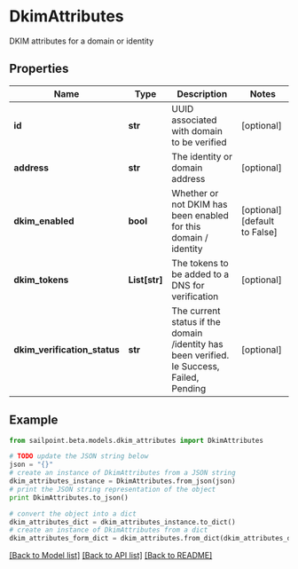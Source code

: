 # DkimAttributes

DKIM attributes for a domain or identity

## Properties

Name | Type | Description | Notes
------------ | ------------- | ------------- | -------------
**id** | **str** | UUID associated with domain to be verified | [optional] 
**address** | **str** | The identity or domain address | [optional] 
**dkim_enabled** | **bool** | Whether or not DKIM has been enabled for this domain / identity | [optional] [default to False]
**dkim_tokens** | **List[str]** | The tokens to be added to a DNS for verification | [optional] 
**dkim_verification_status** | **str** | The current status if the domain /identity has been verified. Ie Success, Failed, Pending | [optional] 

## Example

```python
from sailpoint.beta.models.dkim_attributes import DkimAttributes

# TODO update the JSON string below
json = "{}"
# create an instance of DkimAttributes from a JSON string
dkim_attributes_instance = DkimAttributes.from_json(json)
# print the JSON string representation of the object
print DkimAttributes.to_json()

# convert the object into a dict
dkim_attributes_dict = dkim_attributes_instance.to_dict()
# create an instance of DkimAttributes from a dict
dkim_attributes_form_dict = dkim_attributes.from_dict(dkim_attributes_dict)
```
[[Back to Model list]](../README.md#documentation-for-models) [[Back to API list]](../README.md#documentation-for-api-endpoints) [[Back to README]](../README.md)


